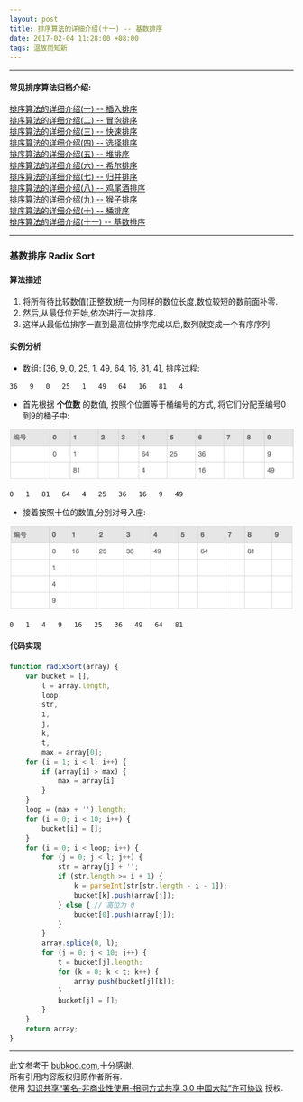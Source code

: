 ```yaml
---
layout: post
title: 排序算法的详细介绍(十一) -- 基数排序
date: 2017-02-04 11:28:00 +08:00
tags: 温故而知新
---
```


***

#### 常见排序算法归档介绍:

[排序算法的详细介绍(一) -- 插入排序][insertion_sort]  
[排序算法的详细介绍(二) -- 冒泡排序][bubble_sort]  
[排序算法的详细介绍(三) -- 快速排序][quick_sort]  
[排序算法的详细介绍(四) -- 选择排序][selection_sort]  
[排序算法的详细介绍(五) -- 堆排序][heap_sort]  
[排序算法的详细介绍(六) -- 希尔排序][shell_sort]  
[排序算法的详细介绍(七) -- 归并排序][merge_sort]  
[排序算法的详细介绍(八) -- 鸡尾酒排序][cocktail_sort]  
[排序算法的详细介绍(九) -- 猴子排序][bogo_sort]  
[排序算法的详细介绍(十) -- 桶排序][bucket_sort]  
[排序算法的详细介绍(十一) -- 基数排序][radix_sort]  

***

### 基数排序 Radix Sort

#### 算法描述

1. 将所有待比较数值(正整数)统一为同样的数位长度,数位较短的数前面补零.
2. 然后,从最低位开始,依次进行一次排序.
3. 这样从最低位排序一直到最高位排序完成以后,数列就变成一个有序序列.

#### 实例分析

* 数组: [36, 9, 0, 25, 1, 49, 64, 16, 81, 4], 排序过程:

```plain
36   9   0   25   1   49   64   16   81   4
```

* 首先根据 **个位数** 的数值, 按照个位置等于桶编号的方式, 将它们分配至编号0到9的桶子中:

![radix_sort_step1][radix_sort_step1]

```plain
0   1   81   64   4   25   36   16   9   49
```

* 接着按照十位的数值,分别对号入座:

![radix_sort_step2][radix_sort_step2]

```plain
0   1   4   9   16   25   36   49   64   81
```

#### 代码实现

```JavaScript
function radixSort(array) {
    var bucket = [],
        l = array.length,
        loop,
        str,
        i,
        j,
        k,
        t,
        max = array[0];
    for (i = 1; i < l; i++) {
        if (array[i] > max) {
            max = array[i]
        }
    }
    loop = (max + '').length;
    for (i = 0; i < 10; i++) {
        bucket[i] = [];
    }
    for (i = 0; i < loop; i++) {
        for (j = 0; j < l; j++) {
            str = array[j] + '';
            if (str.length >= i + 1) {
                k = parseInt(str[str.length - i - 1]);
                bucket[k].push(array[j]);
            } else { // 高位为 0
                bucket[0].push(array[j]);
            }
        }
        array.splice(0, l);
        for (j = 0; j < 10; j++) {
            t = bucket[j].length;
            for (k = 0; k < t; k++) {
                array.push(bucket[j][k]);
            }
            bucket[j] = [];
        }
    }
    return array;
}
```

***

此文参考于 [bubkoo.com][bubkoo.com],十分感谢.  
所有引用内容版权归原作者所有.  
使用 [知识共享“署名-非商业性使用-相同方式共享 3.0 中国大陆”许可协议][Lisence] 授权.

[bubkoo.com]: http://bubkoo.com/2014/01/17/sort-algorithm/archives/
[Lisence]: https://creativecommons.org/licenses/by-nc-sa/3.0/cn/

[insertion_sort]: /2017/02/sort-algorithm-1-insertion-sort/ 'insertion_sort'
[bubble_sort]: /2017/02/sort-algorithm-2-bubble-sort/ 'bubble_sort'
[quick_sort]: /2017/02/sort-algorithm-3-quick-sort/ 'quick_sort'
[selection_sort]: /2017/02/sort-algorithm-4-selection-sort/ 'selection_sort'
[heap_sort]: /2017/02/sort-algorithm-5-heap-sort/ 'heap_sort'
[shell_sort]: /2017/02/sort-algorithm-6-shell-sort/ 'shell_sort'
[merge_sort]: /2017/02/sort-algorithm-7-merge-sort/ 'merge_sort'
[cocktail_sort]: /2017/02/sort-algorithm-8-cocktail-sort/ 'cocktail_sort'
[bogo_sort]: /2017/02/sort-algorithm-9-bogo-sort/ 'bogo_sort'
[bucket_sort]: /2017/02/sort-algorithm-10-bucket-sort/ 'bucket_sort'
[radix_sort]: /2017/02/sort-algorithm-11-radix-sort/ 'radix_sort'

[radix_sort_step1]: /assets/images/sort_algorithm/radix_sort_step1.png 'radix_sort_step1'
[radix_sort_step2]: /assets/images/sort_algorithm/radix_sort_step2.png 'radix_sort_step2'
